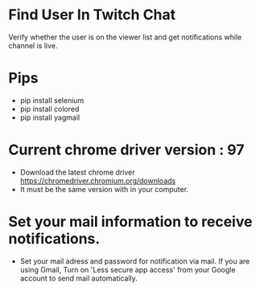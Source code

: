 # Find User In Twitch Chat
Verify whether the user is on the viewer list and get notifications while channel is live.

# Pips
- pip install selenium
- pip install colored
- pip install yagmail


# Current chrome driver version : 97

- Download the latest chrome driver https://chromedriver.chromium.org/downloads
- It must be the same version with in your computer.


# Set your mail information to receive notifications.
- Set your mail adress and password for notification via mail. If you are using Gmail, Turn on 'Less secure app access' from your Google account to send mail automatically.
